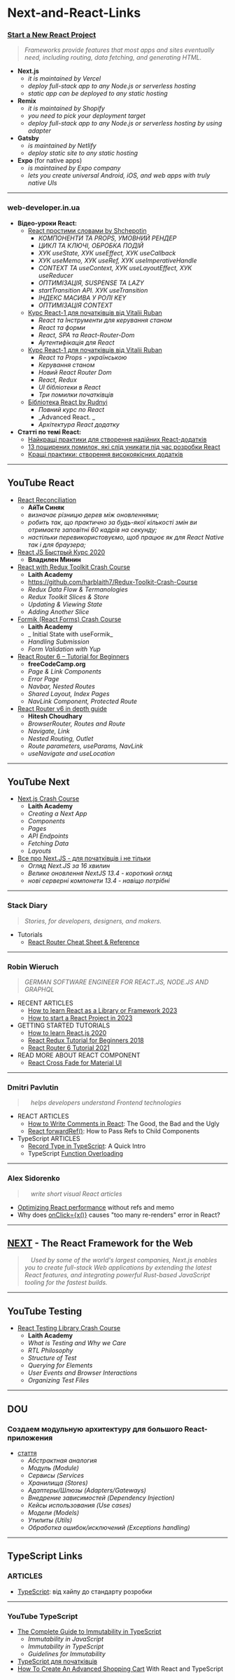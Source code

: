 # Next-and-React-Links


### [Start a New React Project](https://react.dev/learn/start-a-new-react-project#building-with-a-full-featured-framework)
> _Frameworks provide features that most apps and sites eventually need, including routing, data fetching, and generating HTML._
  + **Next.js**
    - _it is maintained by Vercel_
    - _deploy full-stack app to any Node.js or serverless hosting_
    - _static app can be deployed to any static hosting_
  + **Remix**
    - _it is maintained by Shopify_
    - _you need to pick your deployment target_
    - _deploy full-stack app to any Node.js or serverless hosting by using adapter_
  + **Gatsby**
    - _is maintained by Netlify_
    - _deploy static site to any static hosting_
  + **Expo** (for native apps)
    - _is maintained by Expo company_
    - _lets you create universal Android, iOS, and web apps with truly native UIs_

- - -

### web-developer.in.ua

* **Відео-уроки React:**
  + [React простими словами by Shchepotin](https://web-developer.in.ua/assets/lessons/react/shchepotin/shchepotin.html)
    - _КОМПОНЕНТИ ТА PROPS, УМОВНИЙ РЕНДЕР_
    - _ЦИКЛ ТА КЛЮЧІ, ОБРОБКА ПОДІЙ_
    - _ХУК useState, ХУК useEffect,  ХУК useCallback_
    - _ХУК useMemo, ХУК useRef, ХУК useImperativeHandle_
    - _CONTEXT ТА useContext, ХУК useLayoutEffect, ХУК useReducer_
    - _ОПТИМІЗАЦІЯ, SUSPENSE ТА LAZY_
    - _startTransition API. ХУК useTransition_
    - _ІНДЕКС МАСИВА У РОЛІ KEY_
    - _ОПТИМІЗАЦІЯ CONTEXT_
  + [Курс React-1 для початківців від Vitalii Ruban](https://web-developer.in.ua/assets/lessons/react/ruban/ruban.html)
    - _React та Інструменти для керування станом_
    - _React та форми_
    - _React, SPA та React-Router-Dom_
    - _Аутентифікація для React_
  + [Курс React-1 для початківців від Vitalii Ruban](https://web-developer.in.ua/assets/lessons/react/ruban2/ruban2.html)
    - _React та Props - українською_
    - _Керування станом_
    - _Новий React Router Dom_
    - _React, Redux_
    - _UI бібліотеки в React_
    - _Три помилки початківців_
  + [Бібліотека React by Rudnyi](https://web-developer.in.ua/assets/lessons/react/rudnyi/js-rydnyi.html)
    - _Повний курс по React_
    - _Advanced React. _
    - _Архітектура React додатку_
* **Статті по темі React:**
  + [Найкращі практики для створення надійних React-додатків](https://web-developer.in.ua/assets/articles/react/react-practices/react-practices.html)
  + [13 поширених помилок, які слід уникати під час розробки React](https://web-developer.in.ua/assets/articles/react/react-mistakes/react-mistakes.html)
  + [Кращі практики: створення високоякісних додатків](https://web-developer.in.ua/assets/articles/react/react-high/react-high.html)





- - -

## YouTube React

* [React Reconciliation](https://www.youtube.com/watch?v=A0W2n2azH5s)
  - **АйТи Синяк**
  - _визначає різницю дерев між оновленнями;_
  - _робить так, що практично за будь-якої кількості змін ви отримаєте заповітні 60 кадрів на секунду;_
  - _настільки перевикористовуємо, щоб працює як для React Native так і для браузера;_
* [React JS Быстрый Курс 2020](https://youtu.be/xJZa2_aldDs)
  - **Владилен Минин**
* [React with Redux Toolkit Crash Course](https://www.youtube.com/watch?v=jR4fagDcvrc)
  - **Laith Academy**
  - https://github.com/harblaith7/Redux-Toolkit-Crash-Course
  - _Redux Data Flow & Termanologies_
  - _Redux Toolkit Slices & Store_
  - _Updating & Viewing State_
  - _Adding Another Slice_
* [Formik (React Forms) Crash Course](https://www.youtube.com/watch?v=vJtyp1YmOpc)
  - **Laith Academy**
  - _ Initial State with useFormik_
  - _Handling Submission_
  - _Form Validation with Yup_
* [React Router 6 – Tutorial for Beginners](https://www.youtube.com/watch?v=59IXY5IDrBA)
  - **freeCodeCamp.org**
  - _Page & Link Components_
  - _Error Page_
  - _Navbar, Nested Routes_
  - _Shared Layout, Index Pages_
  - _NavLink Component, Protected Route_
* [React Router v6 in depth guide](https://www.youtube.com/watch?v=0cSVuySEB0A)
  - **Hitesh Choudhary**
  - _BrowserRouter, Routes and Route_
  - _Navigate, Link_
  - _Nested Routing, Outlet_
  - _Route parameters, useParams, NavLink_
  - _useNavigate and useLocation_


- - -

## YouTube Next

* [Next.js Crash Course](https://www.youtube.com/watch?v=6HTs8HtZMt0)
  - **Laith Academy**
  - _Creating a Next App_
  - _Components_
  - _Pages_
  - _API Endpoints_
  - _Fetching Data_
  - _Layouts_
* [Все про Next.JS - для початківців і не тільки](https://www.youtube.com/playlist?list=PLx9b8ngesbGEtYSFwh61bq1h7B4rmVqWT)
  - _Огляд Next.JS за 16 хвилин_
  - _Велике оновлення NextJS 13.4 - короткий огляд_
  - _нові серверні компонети 13.4 - навіщо потрібні_






- - -

### Stack Diary
> _Stories, for developers, designers, and makers._

* Tutorials
  + [React Router Cheat Sheet & Reference](https://stackdiary.com/tutorials/react-router-cheat-sheet-reference/)



- - -

### Robin Wieruch
> _GERMAN SOFTWARE ENGINEER FOR REACT.JS, NODE.JS AND GRAPHQL_

* RECENT ARTICLES
  + [How to learn React as a Library or Framework 2023](https://www.robinwieruch.de/learning-react/)
  + [How to start a React Project in 2023](https://www.robinwieruch.de/react-starter/)
* GETTING STARTED TUTORIALS
  + [How to learn React.js 2020](https://www.robinwieruch.de/learn-react-js/)
  + [React Redux Tutorial for Beginners 2018](https://www.robinwieruch.de/react-redux-tutorial/)
  + [React Router 6 Tutorial 2021](https://www.robinwieruch.de/react-router/)
* READ MORE ABOUT REACT COMPONENT
  + [React Cross Fade for Material UI](https://www.robinwieruch.de/react-cross-fade-material-ui-mui/)

- - -

### Dmitri Pavlutin
> &emsp;_helps developers understand Frontend technologies_

* REACT ARTICLES
  + [How to Write Comments in React](https://dmitripavlutin.com/react-comments/): The Good, the Bad and the Ugly
  + [React forwardRef()](https://dmitripavlutin.com/react-forwardref/): How to Pass Refs to Child Components
* TypeScript ARTICLES
  + [Record Type in TypeScript](https://dmitripavlutin.com/typescript-record/): A Quick Intro
  + TypeScript [Function Overloading](https://dmitripavlutin.com/typescript-function-overloading/)

- - -

### Alex Sidorenko
> &emsp;_write short visual React articles_

  + [Optimizing React performance](https://alexsidorenko.com/blog/react-optimize-rerenders-without-refs-memo/) without refs and memo
  + Why does [onClick={x()}](https://alexsidorenko.com/blog/onclick-too-many-re-renders/) causes "too many re-renders" error in React?

- - -

## [NEXT](https://nextjs.org/) - The React Framework for the Web
> &emsp;_Used by some of the world's largest companies, Next.js enables you to create full-stack Web applications by extending the latest React features, and integrating powerful Rust-based JavaScript tooling for the fastest builds._





- - -

## YouTube Testing

* [React Testing Library Crash Course](https://www.youtube.com/watch?v=04BBgg8zgWo)
  - **Laith Academy**
  - _What is Testing and Why we Care_
  - _RTL Philosophy_
  - _Structure of Test_
  - _Querying for Elements_
  - _User Events and Browser Interactions_
  - _Organizing Test Files_


- - -

## DOU

### Создаем модульную архитектуру для большого React-приложения
  * [стаття](https://dou.ua/forums/topic/36547/)
    + _Абстрактная аналогия_
    + _Модуль (Module)_
    + _Сервисы (Services_
    + _Хранилища (Stores)_
    + _Адаптеры/Шлюзы (Adapters/Gateways)_
    + _Внедрение зависимостей (Dependency Injection)_
    + _Кейсы использования (Use cases)_
    + _Модели (Models)_
    + _Утилиты (Utils)_
    + _Обработка ошибок/исключений (Exceptions handling)_



- - -

## TypeScript Links

### ARTICLES

* [TypeScript](https://www.gen.tech/post/typescript-vid-hajpu-do-standartu-rozrobki): від хайпу до стандарту розробки

- - -

### YouTube TypeScript

* [The Complete Guide to Immutability in TypeScript](https://levelup.gitconnected.com/the-complete-guide-to-immutability-in-typescript-99154f859fdb)
  - _Immutability in JavaScript_
  - _Immutability in TypeScript_
  - _Guidelines for Immutability_
* [TypeScript для початківців](https://www.youtube.com/watch?v=ND-XaEQ4VSk)
* [How To Create An Advanced Shopping Cart](https://www.youtube.com/watch?v=lATafp15HWA&t=4s) With React and TypeScript




